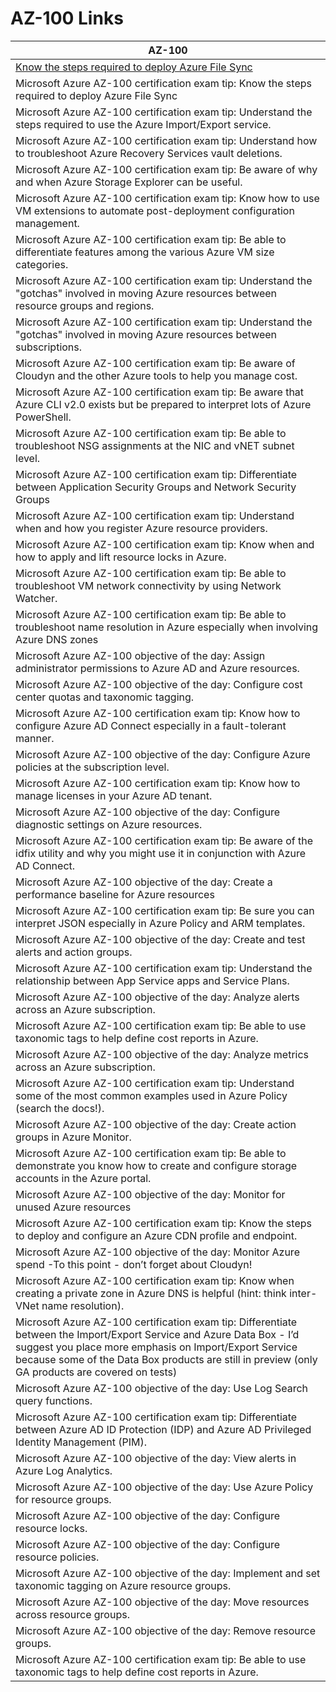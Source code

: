 # AZ-100 Links

|AZ-100|
|------|
|[Know the steps required to deploy Azure File Sync](https://docs.microsoft.com/en-us/azure/storage/files/storage-sync-files-deployment-guide?tabs=azure-portal)|
|Microsoft Azure AZ-100 certification exam tip: Know the steps required to deploy Azure File Sync|
|Microsoft Azure AZ-100 certification exam tip: Understand the steps required to use the Azure Import/Export service. |
|Microsoft Azure AZ-100 certification exam tip: Understand how to troubleshoot Azure Recovery Services vault deletions. |
|Microsoft Azure AZ-100 certification exam tip: Be aware of why and when Azure Storage Explorer can be useful. |
|Microsoft Azure AZ-100 certification exam tip: Know how to use VM extensions to automate post-deployment configuration management. |
|Microsoft Azure AZ-100 certification exam tip: Be able to differentiate features among the various Azure VM size categories. |
|Microsoft Azure AZ-100 certification exam tip: Understand the "gotchas" involved in moving Azure resources between resource groups and regions. |
|Microsoft Azure AZ-100 certification exam tip: Understand the "gotchas" involved in moving Azure resources between subscriptions. |
|Microsoft Azure AZ-100 certification exam tip: Be aware of Cloudyn and the other Azure tools to help you manage cost. |
|Microsoft Azure AZ-100 certification exam tip: Be aware that Azure CLI v2.0 exists  but be prepared to interpret lots of Azure PowerShell. |
|Microsoft Azure AZ-100 certification exam tip: Be able to troubleshoot NSG assignments at the NIC and vNET subnet level. |
|Microsoft Azure AZ-100 certification exam tip: Differentiate between Application Security Groups and Network Security Groups |
|Microsoft Azure AZ-100 certification exam tip: Understand when and how you register Azure resource providers. |
|Microsoft Azure AZ-100 certification exam tip: Know when and how to apply and lift resource locks in Azure. |
|Microsoft Azure AZ-100 certification exam tip: Be able to troubleshoot VM network connectivity by using Network Watcher. |
|Microsoft Azure AZ-100 certification exam tip: Be able to troubleshoot name resolution in Azure  especially when involving Azure DNS zones |
|Microsoft Azure AZ-100 objective of the day: Assign administrator permissions to Azure AD and Azure resources. |
|Microsoft Azure AZ-100 objective of the day: Configure cost center quotas and taxonomic tagging. |
|Microsoft Azure AZ-100 certification exam tip: Know how to configure Azure AD Connect  especially in a fault-tolerant manner. |
|Microsoft Azure AZ-100 objective of the day: Configure Azure policies at the subscription level. |
|Microsoft Azure AZ-100 certification exam tip: Know how to manage licenses in your Azure AD tenant. |
|Microsoft Azure AZ-100 objective of the day: Configure diagnostic settings on Azure resources. |
|Microsoft Azure AZ-100 certification exam tip: Be aware of the idfix utility and why you might use it in conjunction with Azure AD Connect. |
|Microsoft Azure AZ-100 objective of the day: Create a performance baseline for Azure resources |
|Microsoft Azure AZ-100 certification exam tip: Be sure you can interpret JSON  especially in Azure Policy and ARM templates. |
|Microsoft Azure AZ-100 objective of the day: Create and test alerts and action groups. |
|Microsoft Azure AZ-100 certification exam tip: Understand the relationship between App Service apps and Service Plans. |
|Microsoft Azure AZ-100 objective of the day: Analyze alerts across an Azure subscription. |
|Microsoft Azure AZ-100 certification exam tip: Be able to use taxonomic tags to help define cost reports in Azure. |
|Microsoft Azure AZ-100 objective of the day: Analyze metrics across an Azure subscription. |
|Microsoft Azure AZ-100 certification exam tip: Understand some of the most common examples used in Azure Policy (search the docs!). |
|Microsoft Azure AZ-100 objective of the day: Create action groups in Azure Monitor.|
|Microsoft Azure AZ-100 certification exam tip: Be able to demonstrate you know how to create and configure storage accounts in the Azure portal.|
|Microsoft Azure AZ-100 objective of the day: Monitor for unused Azure resources|
|Microsoft Azure AZ-100 certification exam tip: Know the steps to deploy and configure an Azure CDN profile and endpoint.|
|Microsoft Azure AZ-100 objective of the day: Monitor Azure spend -To this point -  don’t forget about Cloudyn!|
|Microsoft Azure AZ-100 certification exam tip: Know when creating a private zone in Azure DNS is helpful (hint: think inter-VNet name resolution).|
|Microsoft Azure AZ-100 certification exam tip: Differentiate between the Import/Export Service and Azure Data Box - I’d suggest you place more emphasis on Import/Export Service because some of the Data Box products are still in preview (only GA products are covered on tests)|
|Microsoft Azure AZ-100 objective of the day: Use Log Search query functions.|
|Microsoft Azure AZ-100 certification exam tip: Differentiate between Azure AD ID Protection (IDP) and Azure AD Privileged Identity Management (PIM).|
|Microsoft Azure AZ-100 objective of the day: View alerts in Azure Log Analytics.|
|Microsoft Azure AZ-100 objective of the day: Use Azure Policy for resource groups.|
|Microsoft Azure AZ-100 objective of the day: Configure resource locks.|
|Microsoft Azure AZ-100 objective of the day: Configure resource policies.|
|Microsoft Azure AZ-100 objective of the day: Implement and set taxonomic tagging on Azure resource groups.|
|Microsoft Azure AZ-100 objective of the day: Move resources across resource groups.|
|Microsoft Azure AZ-100 objective of the day: Remove resource groups.|
|Microsoft Azure AZ-100 certification exam tip: Be able to use taxonomic tags to help define cost reports in Azure.|
